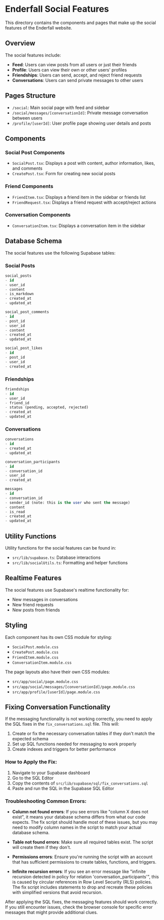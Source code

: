 # Enderfall Social Features

This directory contains the components and pages that make up the social features of the Enderfall website.

## Overview

The social features include:

- **Feed**: Users can view posts from all users or just their friends
- **Profile**: Users can view their own or other users' profiles
- **Friendships**: Users can send, accept, and reject friend requests
- **Conversations**: Users can send private messages to other users

## Pages Structure

- `/social`: Main social page with feed and sidebar
- `/social/messages/[conversationId]`: Private message conversation between users
- `/profile/[userId]`: User profile page showing user details and posts

## Components

### Social Post Components

- `SocialPost.tsx`: Displays a post with content, author information, likes, and comments
- `CreatePost.tsx`: Form for creating new social posts

### Friend Components

- `FriendItem.tsx`: Displays a friend item in the sidebar or friends list
- `FriendRequest.tsx`: Displays a friend request with accept/reject actions

### Conversation Components

- `ConversationItem.tsx`: Displays a conversation item in the sidebar

## Database Schema

The social features use the following Supabase tables:

### Social Posts

```sql
social_posts
- id
- user_id
- content
- is_markdown
- created_at
- updated_at

social_post_comments
- id
- post_id
- user_id
- content
- created_at
- updated_at

social_post_likes
- id
- post_id
- user_id
- created_at
```

### Friendships

```sql
friendships
- id
- user_id
- friend_id
- status (pending, accepted, rejected)
- created_at
- updated_at
```

### Conversations

```sql
conversations
- id
- created_at
- updated_at

conversation_participants
- id
- conversation_id
- user_id
- created_at

messages
- id
- conversation_id
- sender_id (note: this is the user who sent the message)
- content
- is_read
- created_at
- updated_at
```

## Utility Functions

Utility functions for the social features can be found in:

- `src/lib/supabase.ts`: Database interactions
- `src/lib/socialUtils.ts`: Formatting and helper functions

## Realtime Features

The social features use Supabase's realtime functionality for:

- New messages in conversations
- New friend requests
- New posts from friends

## Styling

Each component has its own CSS module for styling:

- `SocialPost.module.css`
- `CreatePost.module.css`
- `FriendItem.module.css`
- `ConversationItem.module.css`

The page layouts also have their own CSS modules:

- `src/app/social/page.module.css`
- `src/app/social/messages/[conversationId]/page.module.css`
- `src/app/profile/[userId]/page.module.css`

## Fixing Conversation Functionality

If the messaging functionality is not working correctly, you need to apply the SQL fixes in the `fix_conversations.sql` file. This will:

1. Create or fix the necessary conversation tables if they don't match the expected schema
2. Set up SQL functions needed for messaging to work properly
3. Create indexes and triggers for better performance

### How to Apply the Fix:

1. Navigate to your Supabase dashboard
2. Go to the SQL Editor
3. Copy the contents of `src/lib/supabase/sql/fix_conversations.sql`
4. Paste and run the SQL in the Supabase SQL Editor

### Troubleshooting Common Errors:

- **Column not found errors**: If you see errors like "column X does not exist", it means your database schema differs from what our code expects. The fix script should handle most of these issues, but you may need to modify column names in the script to match your actual database schema.

- **Table not found errors**: Make sure all required tables exist. The script will create them if they don't.

- **Permissions errors**: Ensure you're running the script with an account that has sufficient permissions to create tables, functions, and triggers.

- **Infinite recursion errors**: If you see an error message like "infinite recursion detected in policy for relation 'conversation_participants'", this is caused by circular references in Row Level Security (RLS) policies. The fix script includes statements to drop and recreate these policies with simplified versions that avoid recursion.

After applying the SQL fixes, the messaging features should work correctly. If you still encounter issues, check the browser console for specific error messages that might provide additional clues. 